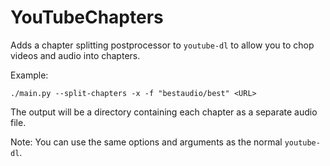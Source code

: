 # YouTubeChapters

Adds a chapter splitting postprocessor to `youtube-dl` to allow you to chop videos and audio into chapters.

Example:

`./main.py --split-chapters -x -f "bestaudio/best" <URL>`

The output will be a directory containing each chapter as a separate audio file.

Note: You can use the same options and arguments as the normal `youtube-dl`.
